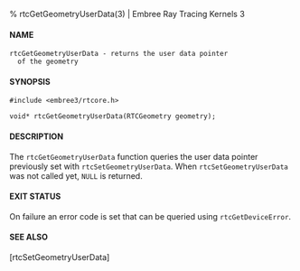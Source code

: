 % rtcGetGeometryUserData(3) | Embree Ray Tracing Kernels 3

#### NAME

    rtcGetGeometryUserData - returns the user data pointer
      of the geometry

#### SYNOPSIS

    #include <embree3/rtcore.h>

    void* rtcGetGeometryUserData(RTCGeometry geometry);

#### DESCRIPTION

The `rtcGetGeometryUserData` function queries the user data pointer
previously set with `rtcSetGeometryUserData`. When
`rtcSetGeometryUserData` was not called yet, `NULL` is returned.

#### EXIT STATUS

On failure an error code is set that can be queried using
`rtcGetDeviceError`.

#### SEE ALSO

[rtcSetGeometryUserData]
